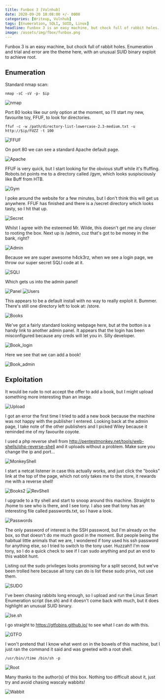 ```yaml
---
title: Funbox 3 [Vulnhub]
date: 2020-09-20 18:08:00 +/- 0000
categories: [Writeup, Vulnhub]
tags: [Enumeration, SQLI, SUID, Linux]
headline: Funbox 3 is an easy machine, but chock full of rabbit holes. Enumeration and trial and error are the theme, here, with an unusual SUID binary exploit to achieve root.
image: /assets/img/fbox/funbox.png
---
```


Funbox 3 is an easy machine, but chock full of rabbit holes. Enumeration and trial and error are the theme here, with an unusual SUID binary exploit to achieve root.

## Enumeration

Standard nmap scan:
```shell
nmap -sC -sV -p- $ip
```
![nmap](/assets/img/fbox/nmap.png)

Port 80 looks like our only option at the moment, so I'll start my new, favourite toy, FFUF, to look for directories.
```shell
ffuf -c -w /path/directory-list-lowercase-2.3-medium.txt -u http://$ip/FUZZ -t 100
```
![FFUF](/assets/img/fbox/FFUF.png)

On port 80 we can see a standard Apache default page.

![Apache](/assets/img/fbox/ubuntu.png)

FFUF is very quick, but I start looking for the obvious stuff while it's ffuffing. Robots.txt points me to a directory called /gym, which looks suspisciously like Buff from HTB.

![Gym](/assets/img/fbox/gym.png)

I poke around the website for a few minutes, but I don't think this will get us anywhere. FFUF has finished and there is a /secret directory which looks tasty, so I hit that up.

![Secret](/assets/img/fbox/secret.png)

Whilst I agree with the esteemed Mr. Wilde, this doesn't get me any closer to rooting the box. Next up is /admin, cuz that's got to be money in the bank, right?

![Admin](/assets/img/fbox/login.png)

Because we are super awesome h4ck3rz, when we see a login page, we throw our super secret SQLI code at it.

![SQLI](/assets/img/fbox/sqli.png)

Which gets us into the admin panel!

![Panel](/assets/img/fbox/admin_panel.png)
![Users](/assets/img/fbox/users.png)

This appears to be a default install with no way to really exploit it. Bummer. There's still one directory left to look at: /store.

![Books](/assets/img/fbox/books.png)

We've got a fairly standard looking webpage here, but at the botton is a handy link to another admin panel. It appears that the login has been misconfigured because any creds will let you in. Silly developer.

![Book_login](/assets/img/fbox/book_login.png)

Here we see that we can add a book! 

![Book_admin](/assets/img/fbox/book_login2.png)

## Exploitation

It would be rude to not accept the offer to add a book, but I might upload something more interesting than an image.

![Upload](/assets/img/fbox/upload.png)

I got an error the first time I tried to add a new book because the machine was not happy with the publisher I entered. Looking back at the admin page, I take note of the other publishers and I picked Wiley because it reminded me of my favourite coyote.

I used a php reverse shell from <http://pentestmonkey.net/tools/web-shells/php-reverse-shell> and it uploads without a problem. Make sure you change the ip and port...

![MonkeyShell](/assets/img/fbox/php_shell.png)

I start a netcat listener in case this actually works, and just click the "books" link at the top of the page, which not only takes me to the store, it rewards me with a reverse shell!

![Books2](/assets/img/fbox/books2.png)
![RevShell](/assets/img/fbox/revshell.png)

I upgrade to a tty shell and start to snoop around this machine. Straight to /home to see who is there, and I see tony. I also see that tony has an interesting file called passwords.txt, so I have a look.

![Passwords](/assets/img/fbox/password.png)

The only password of interest is the SSH password, but I'm already on the box, so that doesn't do me much good in the moment. But people being the habitual little animals that we are, I wondered if tony used his ssh password for anything else, so I tried to switch to the tony user. Huzzah!! I'm now tony, so I do a quick check to see if I can sudo anything and put an end to this wabbit hunt.

Listing out the sudo privileges looks promising for a split second, but we've been trolled here because all tony can do is list these sudo privs, not use them.

![SUDO](/assets/img/fbox/sudo.png)

I've been chasing rabbits long enough, so I upload and run the Linux Smart Enumeration script (lse.sh) and it doesn't come back with much, but it does highlight an unusual SUID binary.

![lse.sh](/assets/img/fbox/lse.png)

I go straight to <https://gtfobins.github.io/> to see what I can do with this.

![GTFO](/assets/img/fbox/gtfo.png)

I won't pretend that I know what went on in the bowels of this machine, but I just ran the command it said and was greeted with a root shell.
```shell
/usr/bin//time /bin/sh -p
```
![Root](/assets/img/fbox/flag.png)

Many thanks to the author(s) of this box. Nothing too difficult about it, just try and avoid chasing wascaly wabbits!

![Wabbit](/assets/img/fbox/Bugz.png)

